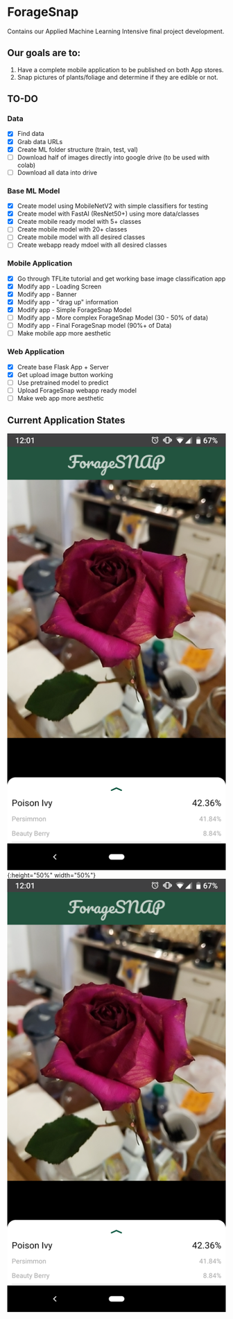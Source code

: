 # ForageSnap
Contains our Applied Machine Learning Intensive final project development.

## Our goals are to:
1. Have a complete mobile application to be published on both App stores.
2. Snap pictures of plants/foliage and determine if they are edible or not.

## TO-DO
### Data
- [x] Find data
- [x] Grab data URLs
- [x] Create ML folder structure (train, test, val) 
- [ ] Download half of images directly into google drive (to be used with colab)
- [ ] Download all data into drive

### Base ML Model
- [x] Create model using MobileNetV2 with simple classifiers for testing
- [x] Create model with FastAI (ResNet50+) using more data/classes
- [x] Create mobile ready model with 5+ classes
- [ ] Create mobile model with 20+ classes
- [ ] Create mobile model with all desired classes
- [ ] Create webapp ready mdoel with all desired classes

### Mobile Application
- [x] Go through TFLite tutorial and get working base image classification app
- [x] Modify app - Loading Screen
- [x] Modify app - Banner
- [x] Modify app - "drag up" information
- [x] Modify app - Simple ForageSnap Model
- [ ] Modify app - More complex ForageSnap Model (30 - 50% of data)
- [ ] Modify app - Final ForageSnap model (90%+ of Data)
- [ ] Make mobile app more aesthetic

### Web Application
- [x] Create base Flask App + Server
- [x] Get upload image button working
- [ ] Use pretrained model to predict
- [ ] Upload ForageSnap webapp ready model
- [ ] Make web app more aesthetic

## Current Application States
![current look of mobile application](https://github.com/ian-mcnair/ForageSnap/blob/master/mapp_current_state.png){:height="50%" width="50%"}
<a href="Mobile Application"><img src="https://github.com/ian-mcnair/ForageSnap/blob/master/mapp_current_state.png" align="left" height="1000" width="800" ></a>


